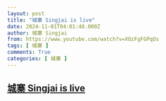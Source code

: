 ```yaml
---
layout: post
title: "城寨 Singjai is live"
date: 2024-11-01T04:01:48.000Z
author: 城寨 Singjai
from: https://www.youtube.com/watch?v=XOzFgFGPqOs
tags: [ 城寨 ]
comments: True
categories: [ 城寨 ]
---
```

<!--1730433708000-->
[城寨 Singjai is live](https://www.youtube.com/watch?v=XOzFgFGPqOs)
------

<div>

</div>
